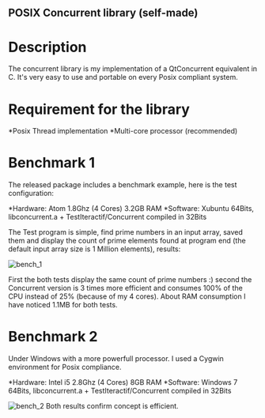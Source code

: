## POSIX Concurrent library (self-made)

# Description

The concurrent library is my implementation of a QtConcurrent equivalent in C. It's very easy to use and portable on every Posix compliant system.

# Requirement for the library
*Posix Thread implementation
*Multi-core processor (recommended)

# Benchmark 1
The released package includes a benchmark example, here is the test configuration:

*Hardware: Atom 1.8Ghz (4 Cores) 3.2GB RAM
*Software: Xubuntu 64Bits, libconcurrent.a + TestIteractif/Concurrent compiled in 32Bits

The Test program is simple, find prime numbers in an input array, saved them and display the count of prime elements found at program end (the default input array size is 1 Million elements), results:

![bench_1](https://github.com/creativeyann17/libconcurrent/bench1.png)

First the both tests display the same count of prime numbers :) second the Concurrent version is 3 times more efficient and consumes 100% of the CPU instead of 25% (because of my 4 cores). About RAM consumption I have noticed 1.1MB for both tests.

# Benchmark 2
Under Windows with a more powerfull processor. I used a Cygwin environment for Posix compliance.

*Hardware: Intel i5 2.8Ghz (4 Cores) 8GB RAM
*Software: Windows 7 64Bits, libconcurrent.a + TestIteractif/Concurrent compiled in 32Bits

![bench_2](https://github.com/creativeyann17/libconcurrent/bench2.png)
Both results confirm concept is efficient.
